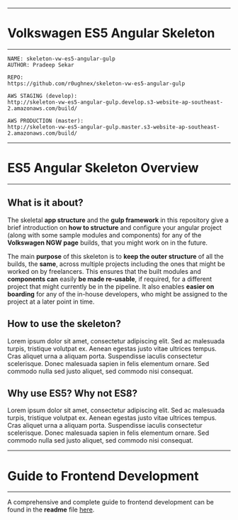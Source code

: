----
# Volkswagen ES5 Angular Skeleton
----

~~~~
NAME: skeleton-vw-es5-angular-gulp
AUTHOR: Pradeep Sekar

REPO:
https://github.com/r0ughnex/skeleton-vw-es5-angular-gulp

AWS STAGING (develop):
http://skeleton-vw-es5-angular-gulp.develop.s3-website-ap-southeast-2.amazonaws.com/build/

AWS PRODUCTION (master):
http://skeleton-vw-es5-angular-gulp.master.s3-website-ap-southeast-2.amazonaws.com/build/
~~~~

----
# ES5 Angular Skeleton Overview
----

## What is it about?

The skeletal **app structure** and the **gulp framework** in this repository give a brief introduction on **how to structure** and configure your angular project (along with some sample modules and components) for any of the **Volkswagen NGW page** builds, that you might work on in the future.

The main **purpose** of this skeleton is to **keep the outer structure** of all the builds, the **same**, across multiple projects including the ones that might be worked on by freelancers. This ensures that the built modules and **components can** easily **be made re-usable**, if required, for a different project that might currently be in the pipeline. It also enables **easier on boarding** for any of the in-house developers, who might be assigned to the project at a later point in time.

## How to use the skeleton?

Lorem ipsum dolor sit amet, consectetur adipiscing elit. Sed ac malesuada turpis, tristique volutpat ex. Aenean egestas justo vitae ultrices tempus. Cras aliquet urna a aliquam porta. Suspendisse iaculis consectetur scelerisque. Donec malesuada sapien in felis elementum ornare. Sed commodo nulla sed justo aliquet, sed commodo nisi consequat.

## Why use ES5? Why not ES8?

Lorem ipsum dolor sit amet, consectetur adipiscing elit. Sed ac malesuada turpis, tristique volutpat ex. Aenean egestas justo vitae ultrices tempus. Cras aliquet urna a aliquam porta. Suspendisse iaculis consectetur scelerisque. Donec malesuada sapien in felis elementum ornare. Sed commodo nulla sed justo aliquet, sed commodo nisi consequat.

----
# Guide to Frontend Development
----

A comprehensive and complete guide to frontend development can be found in the **readme** file [here](https://github.com/r0ughnex/skeleton-vw-es5-angular-gulp/blob/master/web/readme.md).
